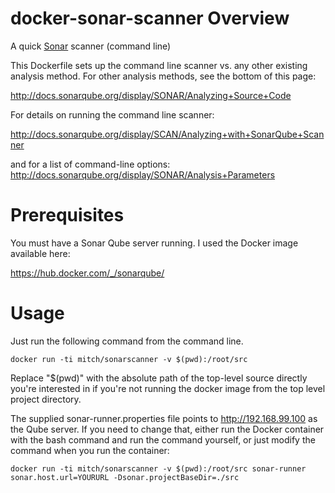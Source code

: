 # docker-sonar-scanner Overview

A quick [Sonar](http://www.sonarqube.org/) scanner (command line)

This Dockerfile sets up the command line scanner vs. any other existing analysis
method. For other analysis methods, see the bottom of this page:

http://docs.sonarqube.org/display/SONAR/Analyzing+Source+Code

For details on running the command line scanner:

http://docs.sonarqube.org/display/SCAN/Analyzing+with+SonarQube+Scanner

and for a list of command-line options: http://docs.sonarqube.org/display/SONAR/Analysis+Parameters

# Prerequisites

You must have a Sonar Qube server running. I used the Docker image available here:

https://hub.docker.com/_/sonarqube/

# Usage

Just run the following command from the command line.

    docker run -ti mitch/sonarscanner -v $(pwd):/root/src

Replace "$(pwd)" with the absolute path of the top-level source directly you're
interested in if you're not running the docker image from the top level project
directory.

The supplied sonar-runner.properties file points to http://192.168.99.100 as the
Qube server. If you need to change that, either run the Docker container with
the bash command and run the command yourself, or just modify the command when
you run the container:

    docker run -ti mitch/sonarscanner -v $(pwd):/root/src sonar-runner sonar.host.url=YOURURL -Dsonar.projectBaseDir=./src
